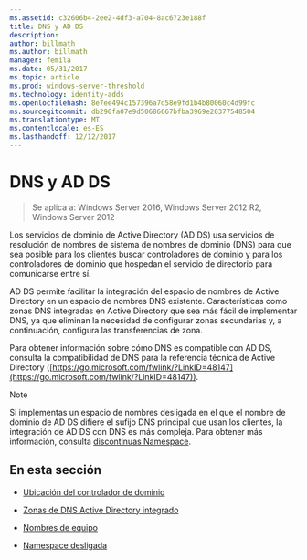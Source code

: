 ```yaml
---
ms.assetid: c32606b4-2ee2-4df3-a704-8ac6723e188f
title: DNS y AD DS
description: 
author: billmath
ms.author: billmath
manager: femila
ms.date: 05/31/2017
ms.topic: article
ms.prod: windows-server-threshold
ms.technology: identity-adds
ms.openlocfilehash: 8e7ee494c157396a7d58e9fd1b4b80060c4d99fc
ms.sourcegitcommit: db290fa07e9d50686667bfba3969e20377548504
ms.translationtype: MT
ms.contentlocale: es-ES
ms.lasthandoff: 12/12/2017
---
```

# <a name="dns-and-ad-ds"></a>DNS y AD DS

>Se aplica a: Windows Server 2016, Windows Server 2012 R2, Windows Server 2012

Los servicios de dominio de Active Directory (AD DS) usa servicios de resolución de nombres de sistema de nombres de dominio (DNS) para que sea posible para los clientes buscar controladores de dominio y para los controladores de dominio que hospedan el servicio de directorio para comunicarse entre sí.  
  
AD DS permite facilitar la integración del espacio de nombres de Active Directory en un espacio de nombres DNS existente. Características como zonas DNS integradas en Active Directory que sea más fácil de implementar DNS, ya que eliminan la necesidad de configurar zonas secundarias y, a continuación, configura las transferencias de zona.  
  
Para obtener información sobre cómo DNS es compatible con AD DS, consulta la compatibilidad de DNS para la referencia técnica de Active Directory ([https://go.microsoft.com/fwlink/?LinkID=48147](https://go.microsoft.com/fwlink/?LinkID=48147)).  
  
> [!NOTE]  
> Si implementas un espacio de nombres desligada en el que el nombre de dominio de AD DS difiere el sufijo DNS principal que usan los clientes, la integración de AD DS con DNS es más compleja. Para obtener más información, consulta [discontinuas Namespace](../../ad-ds/plan/../../ad-ds/plan/Disjoint-Namespace.md).  
  
## <a name="in-this-section"></a>En esta sección  
  
-   [Ubicación del controlador de dominio](../../ad-ds/plan/Domain-Controller-Location.md)  
  
-   [Zonas de DNS Active Directory integrado](../../ad-ds/plan/Active-Directory-Integrated-DNS-Zones.md)  
  
-   [Nombres de equipo](../../ad-ds/plan/Computer-Naming.md)  
  
-   [Namespace desligada](../../ad-ds/plan/../../ad-ds/plan/Disjoint-Namespace.md)  
  


